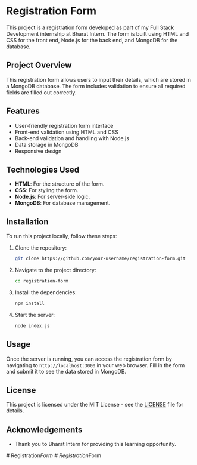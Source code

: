 # Registration Form

This project is a registration form developed as part of my Full Stack Development internship at Bharat Intern. The form is built using HTML and CSS for the front end, Node.js for the back end, and MongoDB for the database.

## Project Overview

This registration form allows users to input their details, which are stored in a MongoDB database. The form includes validation to ensure all required fields are filled out correctly.

## Features

- User-friendly registration form interface
- Front-end validation using HTML and CSS
- Back-end validation and handling with Node.js
- Data storage in MongoDB
- Responsive design

## Technologies Used

- **HTML**: For the structure of the form.
- **CSS**: For styling the form.
- **Node.js**: For server-side logic.
- **MongoDB**: For database management.

## Installation

To run this project locally, follow these steps:

1. Clone the repository:
   ```bash
   git clone https://github.com/your-username/registration-form.git
   ```

2. Navigate to the project directory:
   ```bash
   cd registration-form
   ```

3. Install the dependencies:
   ```bash
   npm install
   ```

4. Start the server:
   ```bash
   node index.js
   ```

## Usage

Once the server is running, you can access the registration form by navigating to `http://localhost:3000` in your web browser. Fill in the form and submit it to see the data stored in MongoDB.




## License

This project is licensed under the MIT License - see the [LICENSE](LICENSE) file for details.

## Acknowledgements

- Thank you to Bharat Intern for providing this learning opportunity.


#   R e g i s t r a t i o n _ F o r m 
 
 #   R e g i s t r a t i o n _ F o r m 
 
 
